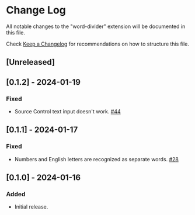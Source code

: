 # Change Log

All notable changes to the "word-divider" extension will be documented in this file.

Check [Keep a Changelog](http://keepachangelog.com/) for recommendations on how to structure this file.

## [Unreleased]

## [0.1.2] - 2024-01-19

### Fixed

- Source Control text input doesn't work. [#44](https://github.com/yutotnh/word-divider/issues/44)

## [0.1.1] - 2024-01-17

### Fixed

- Numbers and English letters are recognized as separate words. [#28](https://github.com/yutotnh/word-divider/issues/28)

## [0.1.0] - 2024-01-16

### Added

- Initial release.
